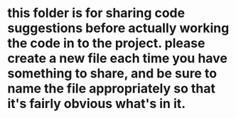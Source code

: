 # this folder is for sharing code suggestions before actually working the code in to the project. please create a new file each time you have something to share, and be sure to name the file appropriately so that it's fairly obvious what's in it. 